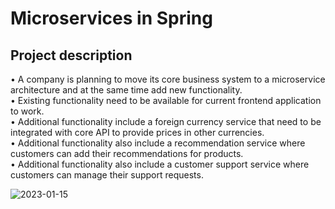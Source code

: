 # Microservices in Spring

## Project description
• A company is planning to move its core business system to a microservice architecture 
and at the same time add new functionality.  
• Existing functionality need to be available for current frontend application to work.  
• Additional functionality include a foreign currency service that need to be integrated with 
core API to provide prices in other currencies.   
• Additional functionality also include a recommendation service where customers can add 
their recommendations for products.  
• Additional functionality also include a customer support service where customers can 
manage their support requests.  


![2023-01-15](https://user-images.githubusercontent.com/99484730/212541220-f9566ca9-e504-4c25-b258-ddb63b38eb2d.png)
